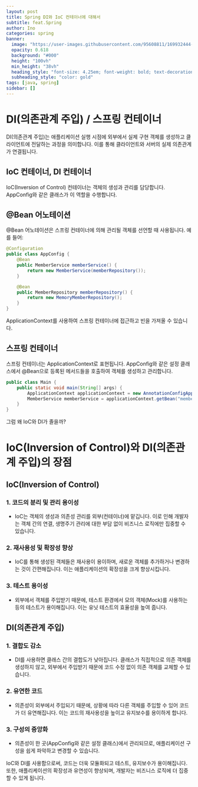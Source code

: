 ```yaml
---
layout: post
title: Spring DI와 IoC 컨테이너에 대해서
subtitle: feat.Spring
author: Ino
categories: spring
banner:
  image: "https://user-images.githubusercontent.com/95608811/169932444-32124c9a-4013-4864-acf7-59a3db654886.png"
  opacity: 0.618
  background: "#000"
  height: "100vh"
  min_height: "38vh"
  heading_style: "font-size: 4.25em; font-weight: bold; text-decoration: underline"
  subheading_style: "color: gold"
tags: [java, spring]
sidebar: []
---
```


# DI(의존관계 주입) / 스프링 컨테이너

DI(의존관계 주입)는 애플리케이션 실행 시점에 외부에서 실제 구현 객체를 생성하고 클라이언트에 전달하는 과정을 의미합니다. 이를 통해 클라이언트와 서버의 실제 의존관계가 연결됩니다.

## IoC 컨테이너, DI 컨테이너

IoC(Inversion of Control) 컨테이너는 객체의 생성과 관리를 담당합니다. AppConfig와 같은 클래스가 이 역할을 수행합니다. 

## @Bean 어노테이션

@Bean 어노테이션은 스프링 컨테이너에 의해 관리될 객체를 선언할 때 사용됩니다. 예를 들어:

```java
@Configuration
public class AppConfig {
    @Bean
    public MemberService memberService() {
        return new MemberService(memberRepository());
    }

    @Bean
    public MemberRepository memberRepository() {
        return new MemoryMemberRepository();
    }
}
```

ApplicationContext를 사용하여 스프링 컨테이너에 접근하고 빈을 가져올 수 있습니다.

## 스프링 컨테이너

스프링 컨테이너는 ApplicationContext로 표현됩니다. AppConfig와 같은 설정 클래스에서 @Bean으로 등록된 메서드들을 호출하여 객체를 생성하고 관리합니다.


```java
public class Main {
    public static void main(String[] args) {
        ApplicationContext applicationContext = new AnnotationConfigApplicationContext(AppConfig.class);
        MemberService memberService = applicationContext.getBean("memberService", MemberService.class);
    }
}
```


그럼 왜 IoC와 DI가 졸을까?


# IoC(Inversion of Control)와 DI(의존관계 주입)의 장점

## IoC(Inversion of Control)

### 1. 코드의 분리 및 관리 용이성
- IoC는 객체의 생성과 의존성 관리를 외부(컨테이너)에 맡깁니다. 이로 인해 개발자는 객체 간의 연결, 생명주기 관리에 대한 부담 없이 비즈니스 로직에만 집중할 수 있습니다.

### 2. 재사용성 및 확장성 향상
- IoC를 통해 생성된 객체들은 재사용이 용이하며, 새로운 객체를 추가하거나 변경하는 것이 간편해집니다. 이는 애플리케이션의 확장성을 크게 향상시킵니다.

### 3. 테스트 용이성
- 외부에서 객체를 주입받기 때문에, 테스트 환경에서 모의 객체(Mock)를 사용하는 등의 테스트가 용이해집니다. 이는 유닛 테스트의 효율성을 높여 줍니다.

## DI(의존관계 주입)

### 1. 결합도 감소
- DI를 사용하면 클래스 간의 결합도가 낮아집니다. 클래스가 직접적으로 의존 객체를 생성하지 않고, 외부에서 주입받기 때문에 코드 수정 없이 의존 객체를 교체할 수 있습니다.

### 2. 유연한 코드
- 의존성이 외부에서 주입되기 때문에, 상황에 따라 다른 객체를 주입할 수 있어 코드가 더 유연해집니다. 이는 코드의 재사용성을 높이고 유지보수를 용이하게 합니다.

### 3. 구성의 중앙화
- 의존성이 한 곳(AppConfig와 같은 설정 클래스)에서 관리되므로, 애플리케이션 구성을 쉽게 파악하고 변경할 수 있습니다.

IoC와 DI를 사용함으로써, 코드는 더욱 모듈화되고 테스트, 유지보수가 용이해집니다. 또한, 애플리케이션의 확장성과 유연성이 향상되며, 개발자는 비즈니스 로직에 더 집중할 수 있게 됩니다.
